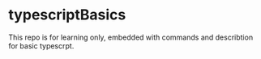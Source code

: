 # typescriptBasics
This repo is for learning only,
embedded with commands and describtion for basic typescrpt.
